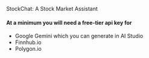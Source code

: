 StockChat: A Stock Market Assistant


#### At a minimum you will need a free-tier api key for

- Google Gemini which you can generate in AI Studio
- Finnhub.io
- Polygon.io
